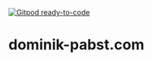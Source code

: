 [![Gitpod ready-to-code](https://img.shields.io/badge/Gitpod-ready--to--code-blue?logo=gitpod)](https://gitpod.io/#https://github.com/DoPaNik/dominik-pabst.com)

# dominik-pabst.com
